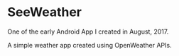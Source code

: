 # SeeWeather 


One of the early Android App I created in August, 2017.

A simple weather app created using OpenWeather APIs.
